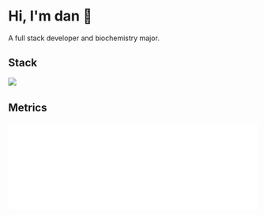 # Hi, I'm dan 🦀
A full stack developer and biochemistry major.

## Stack

![](https://skillicons.dev/icons?perline=7&i=ts,js,go,rust,lua,c,graphql,postgres,mysql,sqlite,redis,mongodb,svelte,tailwind)

## Metrics
<picture><img src="/github-metrics.svg" alt="Metrics" draggable="false"></picture>
